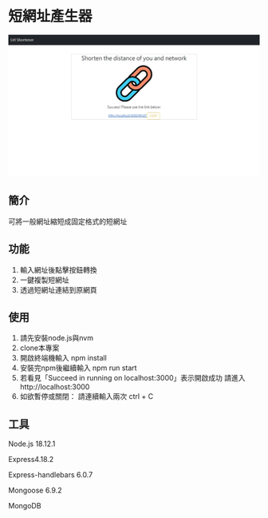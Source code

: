# 短網址產生器

![image](https://github.com/NeroKuraudius/urlshortener/blob/main/public/image/preview.jpg)

## 簡介
可將一般網址縮短成固定格式的短網址

## 功能
1. 輸入網址後點擊按鈕轉換
2. 一鍵複製短網址
3. 透過短網址連結到原網頁

## 使用
1. 請先安裝node.js與nvm
2. clone本專案
3. 開啟終端機輸入
npm install
4. 安裝完npm後繼續輸入
npm run start
5. 若看見「Succeed in running on localhost:3000」表示開啟成功
請進入  http://localhost:3000
6. 如欲暫停或關閉：
請連續輸入兩次  ctrl + C

## 工具
Node.js 18.12.1


Express4.18.2


Express-handlebars 6.0.7


Mongoose 6.9.2


MongoDB
